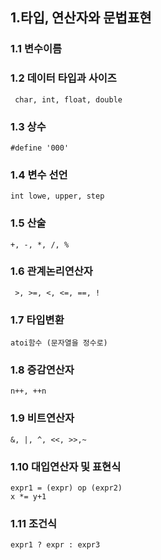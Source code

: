 ## 1.타입, 연산자와 문법표현 

### 1.1 변수이름 

### 1.2 데이터 타입과 사이즈 
<pre><code> char, int, float, double</code></pre>


### 1.3 상수
<pre><code>#define '000'</code></pre>

### 1.4 변수 선언 

<pre><code>int lowe, upper, step</code></pre>

### 1.5 산술
<pre><code>+, -, *, /, %</code></pre>

### 1.6 관계논리연산자 

<pre><code> >, >=, <, <=, ==, !</code></pre>

### 1.7 타입변환 
<pre><code>atoi함수 (문자열을 정수로)</code></pre>

### 1.8 증감연산자 

	n++, ++n
### 1.9 비트연산자 
	&, |, ^, <<, >>,~

### 1.10  대입연산자 및 표현식
	expr1 = (expr) op (expr2)
	x *= y+1

### 1.11 조건식 
	expr1 ? expr : expr3
